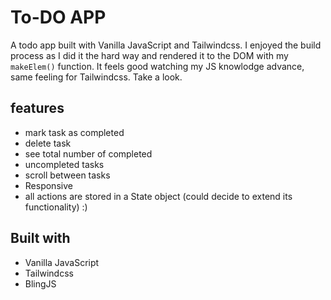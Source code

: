 # To-DO APP

A todo app built with Vanilla JavaScript and Tailwindcss. I enjoyed the build process as I did it the hard way and rendered it to the DOM with my ```makeElem()``` function. It feels good watching my JS knowlodge advance, same feeling for Tailwindcss. Take a look.

## features

- mark task as completed
- delete task
- see total number of completed
- uncompleted tasks
- scroll between tasks
- Responsive
- all actions are stored in a State object (could decide to extend its functionality) :)

## Built with

- Vanilla JavaScript
- Tailwindcss
- BlingJS
